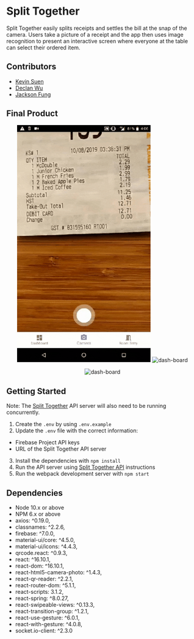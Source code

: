 # Split Together

Split Together easily splits receipts and settles the bill at the snap of the camera. Users take a picture of a receipt and the app then uses image recognition to present an interactive screen where everyone at the table can select their ordered item.

## Contributors
* [Kevin Suen](https://github.com/kvsuen)
* [Declan Wu](https://github.com/declan-wu)
* [Jackson Fung](https://github.com/jacksonf21)

## Final Product

<p align="center">
 <img width="350" alt="split-together" src="https://github.com/declan-wu/split-together/blob/master/public/split-together.gif">
 <img width="350" alt="dash-board" src="https://github.com/declan-wu/split-together/blob/master/public/dash-board.gif">
</p>

<p align="center">
 <img width="350" alt="dash-board" src="https://github.com/declan-wu/split-together/blob/master/public/dash-board.gif">
</p>

## Getting Started
Note: The [Split Together](https://github.com/kvsuen/split-together-api) API server will also need to be running concurrently.

1. Create the `.env` by using `.env.example`
2. Update the `.env` file with the correct information:
  - Firebase Project API keys
  - URL of the Split Together API server

3. Install the dependencies with `npm install`
4. Run the API server using [Split Together API](https://github.com/kvsuen/split-awesome-api) instructions
5. Run the webpack development server with `npm start`

## Dependencies

- Node 10.x or above
- NPM 6.x or above
- axios: ^0.19.0,
- classnames: ^2.2.6,
- firebase: ^7.0.0,
- material-ui/core: ^4.5.0,
- material-ui/icons: ^4.4.3,
- qrcode.react: ^0.9.3,
- react: ^16.10.1,
- react-dom: ^16.10.1,
- react-html5-camera-photo: ^1.4.3,
- react-qr-reader: ^2.2.1,
- react-router-dom: ^5.1.1,
- react-scripts: 3.1.2,
- react-spring: ^8.0.27,
- react-swipeable-views: ^0.13.3,
- react-transition-group: ^1.2.1,
- react-use-gesture: ^6.0.1,
- react-with-gesture: ^4.0.8,
- socket.io-client: ^2.3.0
